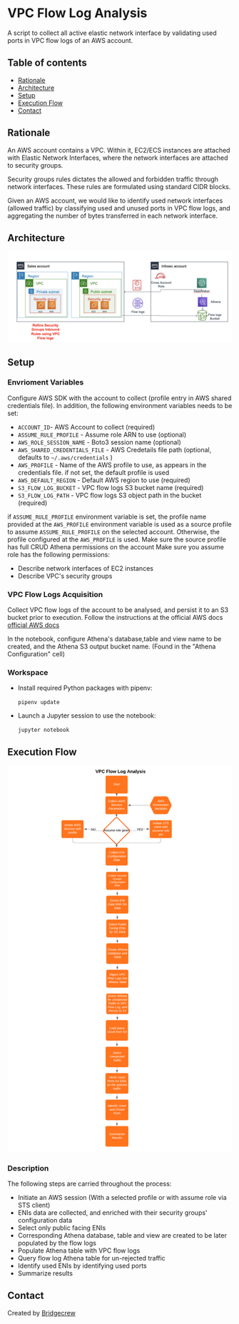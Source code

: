 # VPC Flow Log Analysis
A script to collect all active elastic network interface by validating used ports
in VPC flow logs of an AWS account.
## Table of contents
* [Rationale](#rationale)
* [Architecture](#architecture)
* [Setup](#setup)
* [Execution Flow](#execution-flow)
* [Contact](#contact)


## Rationale
An AWS account contains a VPC. Within it, EC2/ECS instances are attached with Elastic
Network Interfaces, where the network interfaces are attached to security groups.

Security groups rules dictates the allowed and forbidden traffic through network interfaces.
These rules are formulated using standard CIDR blocks.

Given an AWS account, we would like to identify used network interfaces (allowed traffic)
by classifying used and unused ports in VPC flow logs, and aggregating the number of bytes 
transferred in each network interface.

## Architecture

![Alt text](assets/arch.png?raw=true "Architecture")

## Setup

### Envrioment Variables
Configure AWS SDK with the account to collect (profile entry in AWS shared credentials file).
In addition, the following environment variables needs to be set:

* `ACCOUNT_ID`- AWS Account to collect (required)
* `ASSUME_RULE_PROFILE` - Assume role ARN to use (optional)
* `AWS_ROLE_SESSION_NAME` - Boto3 session name (optional)
* `AWS_SHARED_CREDENTIALS_FILE` - AWS Credetails file path (optional, defaults to `~/.aws/credentials` )
* `AWS_PROFILE` - Name of the AWS profile to use, as appears in the credentials file. if not set, the default profile is used
* `AWS_DEFAULT_REGION` - Default AWS region to use (required)
* `S3_FLOW_LOG_BUCKET` - VPC flow logs S3 bucket name (required)
* `S3_FLOW_LOG_PATH` - VPC flow logs S3 object path in the bucket (required)

if `ASSUME_RULE_PROFILE` environment variable is set, the profile name provided at the `AWS_PROFILE` 
environment variable is used as a source profile to assume `ASSUME_RULE_PROFILE` on the selected account. 
Otherwise, the profile configured at the `AWS_PROFILE` is used.
Make sure the source profile has full CRUD Athena permissions on the account
Make sure you assume role has the following permissions:
* Describe network interfaces of EC2 instances
* Describe VPC's security groups


### VPC Flow Logs Acquisition

Collect VPC flow logs of the account to be analysed, and persist it to an S3 bucket prior to execution.
Follow the instructions at the official AWS docs [official AWS docs](https://docs.aws.amazon.com/vpc/latest/userguide/flow-logs-s3.html)

In the notebook, configure Athena's database,table and view name to be created, 
and the Athena S3 output bucket name. (Found in the "Athena Configuration" cell)

### Workspace
* Install required Python packages with pipenv:

   `pipenv update`

* Launch a Jupyter session to use the notebook:

   `jupyter notebook`


## Execution Flow

![Alt text](assets/vpc_flow_diag.png?raw=true "Flow Chart")

### Description

The following steps are carried throughout the process:

* Initiate an AWS session (With a selected profile or with assume role via STS client)
* ENIs data are collected, and enriched with their security groups' configuration data
* Select only public facing ENIs
* Corresponding Athena database, table and view are created to be later populated by the flow logs
* Populate Athena table with VPC flow logs
* Query flow log Athena table for un-rejected traffic
* Identify used ENIs by identifying used ports
* Summarize results




## Contact
Created by [Bridgecrew](https://www.bridgecrew.io)
